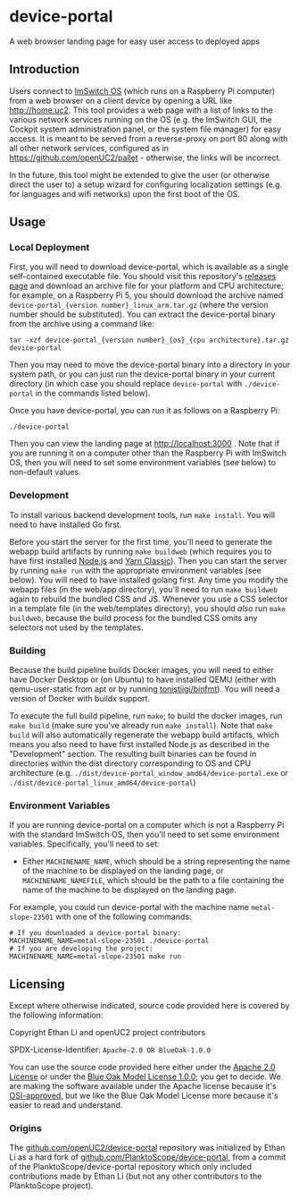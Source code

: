 # device-portal
A web browser landing page for easy user access to deployed apps

## Introduction

Users connect to [ImSwitch OS](https://github.com/openuc2/imswitch-os) (which runs on a Raspberry Pi
computer) from a web browser on a client device by opening a URL like <http://home.uc2>.
This tool provides a web page with a list of links to the various network services running on the OS
(e.g. the ImSwitch GUI, the Cockpit system administration panel, or the system file manager) for
easy access. It is meant to be served from a reverse-proxy on port 80 along with all other network
services, configured as in <https://github.com/openUC2/pallet> - otherwise, the links will be
incorrect.

In the future, this tool might be extended to give the user (or otherwise direct the user to) a
setup wizard for configuring localization settings (e.g. for languages and wifi networks) upon the
first boot of the OS.

## Usage

### Local Deployment

First, you will need to download device-portal, which is available as a single self-contained
executable file. You should visit this repository's
[releases page](https://github.com/openUC2/device-portal/releases/latest) and download an archive
file for your platform and CPU architecture; for example, on a Raspberry Pi 5, you should download
the archive named `device-portal_{version number}_linux_arm.tar.gz` (where the version number should
be substituted). You can extract the device-portal binary from the archive using a command like:
```
tar -xzf device-portal_{version number}_{os}_{cpu architecture}.tar.gz device-portal
```

Then you may need to move the device-portal binary into a directory in your system path, or you can just run the device-portal binary in your current directory (in which case you should replace `device-portal` with `./device-portal` in the commands listed below).

Once you have device-portal, you can run it as follows on a Raspberry Pi:
```
./device-portal
```

Then you can view the landing page at <http://localhost:3000> . Note that if you are running it on a
computer other than the Raspberry Pi with ImSwitch OS, then you will need to set some environment
variables (see below) to non-default values.

### Development

To install various backend development tools, run `make install`. You will need to have installed Go first.

Before you start the server for the first time, you'll need to generate the webapp build artifacts by running `make buildweb` (which requires you to have first installed [Node.js](https://nodejs.org/en/) and [Yarn Classic](https://classic.yarnpkg.com/lang/en/)). Then you can start the server by running `make run` with the appropriate environment variables (see below). You will need to have installed golang first. Any time you modify the webapp files (in the web/app directory), you'll need to run `make buildweb` again to rebuild the bundled CSS and JS. Whenever you use a CSS selector in a template file (in the web/templates directory), you should *also* run `make buildweb`, because the build process for the bundled CSS omits any selectors not used by the templates.

### Building

Because the build pipeline builds Docker images, you will need to either have Docker Desktop or (on Ubuntu) to have installed QEMU (either with qemu-user-static from apt or by running [tonistiigi/binfmt](https://hub.docker.com/r/tonistiigi/binfmt)). You will need a version of Docker with buildx support.

To execute the full build pipeline, run `make`; to build the docker images, run `make build` (make sure you've already run `make install`). Note that `make build` will also automatically regenerate the webapp build artifacts, which means you also need to have first installed Node.js as described in the "Development" section. The resulting built binaries can be found in directories within the dist directory corresponding to OS and CPU architecture (e.g. `./dist/device-portal_window_amd64/device-portal.exe` or `./dist/device-portal_linux_amd64/device-portal`)

### Environment Variables

If you are running device-portal on a computer which is not a Raspberry Pi with the standard ImSwitch OS, then you'll need to set some environment variables. Specifically, you'll need to set:

- Either `MACHINENAME_NAME`, which should be a string representing the name of the machine to be displayed on the landing page, or `MACHINENAME_NAMEFILE`, which should be the path to a file containing the name of the machine to be displayed on the landing page.

For example, you could run device-portal with the machine name `metal-slope-23501` with one of the following commands:
```
# If you downloaded a device-portal binary:
MACHINENAME_NAME=metal-slope-23501 ./device-portal
# If you are developing the project:
MACHINENAME_NAME=metal-slope-23501 make run
```

## Licensing

Except where otherwise indicated, source code provided here is covered by the following information:

Copyright Ethan Li and openUC2 project contributors

SPDX-License-Identifier: `Apache-2.0 OR BlueOak-1.0.0`

You can use the source code provided here either under the [Apache 2.0 License](https://www.apache.org/licenses/LICENSE-2.0) or under the [Blue Oak Model License 1.0.0](https://blueoakcouncil.org/license/1.0.0); you get to decide. We are making the software available under the Apache license because it's [OSI-approved](https://writing.kemitchell.com/2019/05/05/Rely-on-OSI.html), but we like the Blue Oak Model License more because it's easier to read and understand.

### Origins

The [github.com/openUC2/device-portal](https://github.com/openUC2/device-portal) repository was
initialized by Ethan Li as a hard fork of
[github.com/PlanktoScope/device-portal](https://github.com/PlanktoScope/device-portal), from a
commit of the PlanktoScope/device-portal repository which only included contributions made by Ethan
Li (but not any other contributors to the PlanktoScope project).
